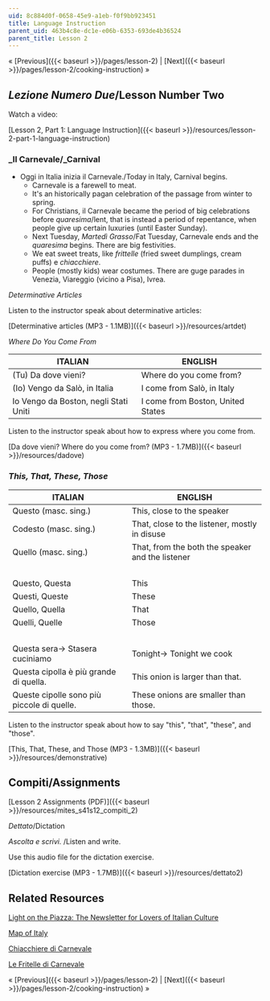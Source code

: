 ```yaml
---
uid: 8c884d0f-0658-45e9-a1eb-f0f9bb923451
title: Language Instruction
parent_uid: 463b4c8e-dc1e-e06b-6353-693de4b36524
parent_title: Lesson 2
---
```


« [Previous]({{< baseurl >}}/pages/lesson-2) | [Next]({{< baseurl >}}/pages/lesson-2/cooking-instruction) »

_Lezione Numero Due_/Lesson Number Two
--------------------------------------

Watch a video:

[Lesson 2, Part 1: Language Instruction]({{< baseurl >}}/resources/lesson-2-part-1-language-instruction)

### _Il Carnevale/_Carnival

*   Oggi in Italia inizia il Carnevale./Today in Italy, Carnival begins.
    *   Carnevale is a farewell to meat.
    *   It's an historically pagan celebration of the passage from winter to spring.
    *   For Christians, il Carnevale became the period of big celebrations before _quaresima_/lent, that is instead a period of repentance, when people give up certain luxuries (until Easter Sunday).
    *   Next Tuesday, _Martedì Grasso_/Fat Tuesday, Carnevale ends and the _quaresima_ begins. There are big festivities.
    *   We eat sweet treats, like _frittelle_ (fried sweet dumplings, cream puffs) e _chiacchiere_.
    *   People (mostly kids) wear costumes. There are guge parades in Venezia, Viareggio (vicino a Pisa), Ivrea.

_Determinative Articles_

Listen to the instructor speak about determinative articles:

[Determinative articles (MP3 - 1.1MB)]({{< baseurl >}}/resources/artdet)

_Where Do You Come From_

| ITALIAN | ENGLISH |
| --- | --- |
| (Tu) Da dove vieni? | Where do you come from? |
| (Io) Vengo da Salò, in Italia | I come from Salò, in Italy |
| Io Vengo da Boston, negli Stati Uniti | I come from Boston, United States 

Listen to the instructor speak about how to express where you come from.

[Da dove vieni? Where do you come from? (MP3 - 1.7MB)]({{< baseurl >}}/resources/dadove)

### _This, That, These, Those_

| ITALIAN | ENGLISH |
| --- | --- |
| Questo (masc. sing.) | This, close to the speaker |
| Codesto (masc. sing.) | That, close to the listener, mostly in disuse |
| Quello (masc. sing.) | That, from the both the speaker and the listener |
| &nbsp; |
| Questo, Questa | This |
| Questi, Queste | These |
| Quello, Quella | That |
| Quelli, Quelle | Those |
| &nbsp; |
| Questa sera-> Stasera cuciniamo | Tonight-> Tonight we cook |
| Questa cipolla è più grande di quella. | This onion is larger than that. |
| Queste cipolle sono più piccole di quelle. | These onions are smaller than those. 

Listen to the instructor speak about how to say "this", "that", "these", and "those".

[This, That, These, and Those (MP3 - 1.3MB)]({{< baseurl >}}/resources/demonstrative)

Compiti/Assignments
-------------------

[Lesson 2 Assignments (PDF)]({{< baseurl >}}/resources/mites_s41s12_compiti_2)

_Dettato_/Dictation

_Ascolta e scrivi._ /Listen and write.

Use this audio file for the dictation exercise.

[Dictation exercise (MP3 - 1.7MB)]({{< baseurl >}}/resources/dettato2)

Related Resources
-----------------

[Light on the Piazza: The Newsletter for Lovers of Italian Culture](http://archive.constantcontact.com/fs089/1104667042190/archive/1109135403790.html)

[Map of Italy](http://viaggi.globopix.net/cartina/cartina-italia-politica.jpg)

[Chiacchiere di Carnevale](http://vinchef.blogspot.com/2012/01/chiacchiere-di-carnevale.html)

[Le Fritelle di Carnevale](http://comefare.com/come-fare-le-frittelle-di-carnevale/)

« [Previous]({{< baseurl >}}/pages/lesson-2) | [Next]({{< baseurl >}}/pages/lesson-2/cooking-instruction) »